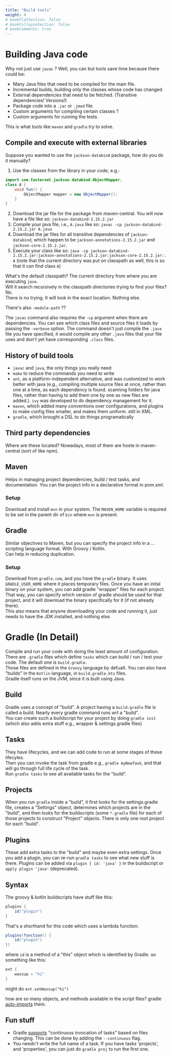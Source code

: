 ```yaml
---
title: "Build tools"
weight: 4
# bookFlatSection: false
# bookCollapseSection: false
# bookComments: true
---
```

# Building Java code
Why not just use `javac` ? Well, you can but tools save time because there could be:
* Many Java files that need to be compiled for the main file.
* Incremental builds, building only the classes whose code has changed.
* External dependencies that need to be fetched. (Transitive dependencies! Versions!)
* Package code into a `.jar` or `.jmod` file.
* Custom arguments for compiling certain classes ?
* Custom arguments for running the tests.

This is what tools like `maven` and `gradle` try to solve.

## Compile and execute with external libraries
Suppose you wanted to use the `jackson-databind` package, how do you do it manually?
1. Use the classes from the library in your code, e.g.:
```java
import com.fasterxml.jackson.databind.ObjectMapper;
class A {
    void fun() {
        ObjectMapper mapper = new ObjectMapper();
    }
}
```
2. Download the jar file for the package from maven-central. You will now have a file like so: `jackson-databind-2.15.2.jar`
3. Compile your java file, i.e., `A.java` like so: `javac -cp jackson-databind-2.15.2.jar A.java`
4. Download the jar files for all transitive dependencies of `jackson-databind`,
which happen to be `jackson-annotations-2.15.2.jar` and `jackson-core-2.15.2.jar`.
5. Execute your class like so: `java -cp jackson-databind-2.15.2.jar:jackson-annotations-2.15.2.jar:jackson-core-2.15.2.jar:. A`
(note that the current directory was put on classpath as well, this is so that it can find class `A`)

What's the default classpath? The current directory from where you are executing `java`.  
Will it search recursively in the classpath directories trying to find your files? No.  
There is no trying. It will look in the exact location. Nothing else.

There's also `-module-path` ??

The `javac` command also requires the `-cp` argument when there are dependencies.
You can see which class files and source files it loads by passing the `-verbose` option.
The command doesn't just compile the `.java` file you have specified, it would compile any other `.java` files that your file uses and don't yet have corresponding `.class` files.

## History of build tools
* `javac` and `java`, the only things you really need
* `make` to reduce the commands you need to write
* `ant`, as a platform-independent alternative, and was customized to work better with java (e.g., compiling multiple source files at once, rather than one at a time, as each dependency is found. scanning folders for java files, rather than having to add them one by one as new files are added.). `ivy` was developed to do dependency management for it.
* `maven`, which added many conventions over configurations, and plugins to make config files smaller, and makes them uniform. still in XML.
* `gradle`, which brought a DSL to do things programatically

## Third party dependencies
Where are these located? Nowadays, most of them are hoste in maven-central (sort of like npm).

## Maven
Helps in managing project dependencies, build / test tasks, and documentation.
You can the project info in a declarative format in pom.xml.

### Setup
Download and install `mvn` in your system.
The `MAVEN_HOME` variable is required to be set in the parent dir of `bin` where `mvn` is present.

## Gradle
Similar objectives to Maven, but you can specify the project info in a ... scripting language format. With Groovy / Kotlin.  
Can help in reducing duplication.

### Setup
Download from `gradle.com`, and you have the `gradle` binary. It uses `GRADLE_USER_HOME` where it places temporary files.
Once you have an inital binary on your system, you can add gradle "wrapper" files for each project.  
That way, you can specify which version of gradle should be used for that project, and it will download the binary specifically for it (if not already there).  
This also means that anyone downloading your code and running it, just needs to have the JDK installed, and nothing else.

# Gradle (In Detail)
Compile and run your code with doing the least amount of configuration.  
There are `.gradle` files which define `tasks` which can build / run / test your code. The default one is `build.gradle`.  
Those files are defined in the `Groovy` language by defualt. You can also have "builds" in the `Kotlin` language, in `build.gradle.kts` files.  
Gradle itself runs on the JVM, since it is built using Java.

## Build
Gradle uses a concept of "build". A project having a `build.gradle` file is called a build. Nearly every gradle command runs wrt a "build".  
You can create such a buildscript for your project by doing `gradle init` (which also adds extra stuff e.g., wrapper & settings.gradle files)

## Tasks
They have lifecycles, and we can add code to run at some stages of these lifecyles.  
Then you can invoke the task from gradle e.g., `gradle myNewTask`, and that will go through full life cycle of the task.  
Run `gradle tasks` to see all available tasks for the "build".

## Projects
When you run `gradle` inside a "build", it first looks for the settings.gradle file, creates a "Settings" object,
determines which projects are in the "build", and then looks for the buildscripts (some `*.gradle` file) for each of those projects to construct "Project" objects.
There is only one root project for each "build".

## Plugins
These add extra tasks to the "build" and maybe even extra settings. Once you add a plugin, you can re-run `gradle tasks` to see what new stuff is there.
Plugins can be added via `plugin { id: 'java' }` in the buildscript or `apply plugin 'java'` (deprecated).

## Syntax
The groovy & kotlin buildscripts have stuff like this:
```groovy
plugins {
    id("plugin")
}
```

That's a shorthand for this code which uses a lambda function:
```groovy
plugins(function() {
    id("plugin")
})
```
where `id` is a method of a "this" object which is identified by Gradle. so something like this:
```groovy
ext {
    wassup = "hi"
}
```
might do `ext.setWassup("hi")`

how are so many objects, and methods available in the script files? gradle [auto-imports](https://docs.gradle.org/current/userguide/writing_build_scripts.html#script-default-imports) them.

## Fun stuff
* Gradle [supports](https://docs.gradle.org/current/userguide/continuous_builds.html) "continuous invocation of tasks" based on files changing. This can be done by adding the `--continuous` flag.
* You needn't write the full name of a task. If you have tasks 'projects', and 'properties', you can just do `gradle proj` to run the first one.